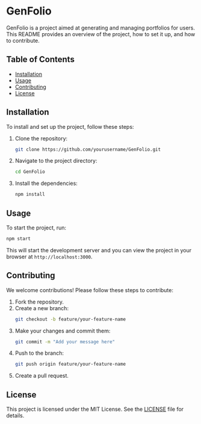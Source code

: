 # GenFolio

GenFolio is a project aimed at generating and managing portfolios for users. This README provides an overview of the project, how to set it up, and how to contribute.

## Table of Contents

- [Installation](#installation)
- [Usage](#usage)
- [Contributing](#contributing)
- [License](#license)

## Installation

To install and set up the project, follow these steps:

1. Clone the repository:
    ```sh
    git clone https://github.com/yourusername/GenFolio.git
    ```
2. Navigate to the project directory:
    ```sh
    cd GenFolio
    ```
3. Install the dependencies:
    ```sh
    npm install
    ```

## Usage

To start the project, run:
```sh
npm start
```

This will start the development server and you can view the project in your browser at `http://localhost:3000`.

## Contributing

We welcome contributions! Please follow these steps to contribute:

1. Fork the repository.
2. Create a new branch:
    ```sh
    git checkout -b feature/your-feature-name
    ```
3. Make your changes and commit them:
    ```sh
    git commit -m "Add your message here"
    ```
4. Push to the branch:
    ```sh
    git push origin feature/your-feature-name
    ```
5. Create a pull request.

## License

This project is licensed under the MIT License. See the [LICENSE](LICENSE) file for details.